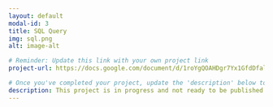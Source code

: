 ```yaml
---
layout: default
modal-id: 3
title: SQL Query
img: sql.png
alt: image-alt

# Reminder: Update this link with your own project link
project-url: https://docs.google.com/document/d/1roYgQOAHDgr7Yx1GfdDfal5HjNFD46ugIqvoV8lYjBI/edit?tab=t.0

# Once you've completed your project, update the 'description' below to this one: Implemented various JOIN commands (inner, left, right, self, and cross) in MySQL, utilizing UNION and UNION ALL to efficiently combine and query data from multiple tables.
description: This project is in progress and not ready to be published just yet. Please contact me if you'd like a sneak peek. Otherwise, stay tuned!
---
```

